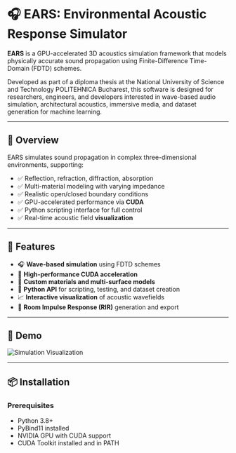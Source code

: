 # 🎧 EARS: Environmental Acoustic Response Simulator

**EARS** is a GPU-accelerated 3D acoustics simulation framework that models physically accurate sound propagation using Finite-Difference Time-Domain (FDTD) schemes.

Developed as part of a diploma thesis at the National University of Science and Technology POLITEHNICA Bucharest, this software is designed for researchers, engineers, and developers interested in wave-based audio simulation, architectural acoustics, immersive media, and dataset generation for machine learning.

---

## 🧭 Overview

EARS simulates sound propagation in complex three-dimensional environments, supporting:

- ✅ Reflection, refraction, diffraction, absorption
- ✅ Multi-material modeling with varying impedance
- ✅ Realistic open/closed boundary conditions
- ✅ GPU-accelerated performance via **CUDA**
- ✅ Python scripting interface for full control
- ✅ Real-time acoustic field **visualization**

---

## 🎯 Features

- 🎧 **Wave-based simulation** using FDTD schemes
- 🚀 **High-performance CUDA acceleration**
- 🧱 **Custom materials and multi-surface models**
- 🔌 **Python API** for scripting, testing, and dataset creation
- 📈 **Interactive visualization** of acoustic wavefields
- 🎵 **Room Impulse Response (RIR)** generation and export

---

## 📸 Demo

![Simulation Visualization](assets/demo.gif)

---

## 📦 Installation

### Prerequisites

- Python 3.8+
- PyBind11 installed
- NVIDIA GPU with CUDA support
- CUDA Toolkit installed and in PATH

